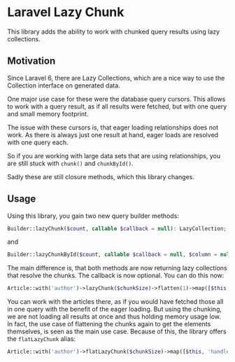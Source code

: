 # Laravel Lazy Chunk

This library adds the ability to work with chunked query results using lazy collections.

## Motivation

Since Laravel 6, there are Lazy Collections, which are a nice way to use the Collection interface on generated data.

One major use case for these were the database query cursors. This allows to work with a query result, as if all results were fetched,
but with one query and small memory footprint.

The issue with these cursors is, that eager loading relationships does not work.
As there is always just one result at hand, eager loads are resolved with one query each.

So if you are working with large data sets that are using relationships, you are still stuck with `chunk()` and `chunkById()`.

Sadly these are still closure methods, which this library changes.

## Usage

Using this library, you gain two new query builder methods:

```php
Builder::lazyChunk($count, callable $callback = null): LazyCollection;
```

and

```php
Builder::lazyChunkById($count, callable $callback = null, $column = null, $alias = null): LazyCollection;
```

The main difference is, that both methods are now returning lazy collections that resolve the chunks. The callback is now optional.
You can do this now:

```php
Article::with('author')->lazyChunk($chunkSize)->flatten(1)->map([$this, 'handleEachArticle']);
```

You can work with the articles there, as if you would have fetched those all in one query with the benefit of the eager loading.
But using the chunking, we are not loading all results at once and thus holding memory usage low.
In fact, the use case of flattening the chunks again to get the elements themselves, is seen as the main use case. Because of this,
the library offers the `flatLazyChunk` alias:

```php
Article::with('author')->flatLazyChunk($chunkSize)->map([$this, 'handleEachArticle']);
```